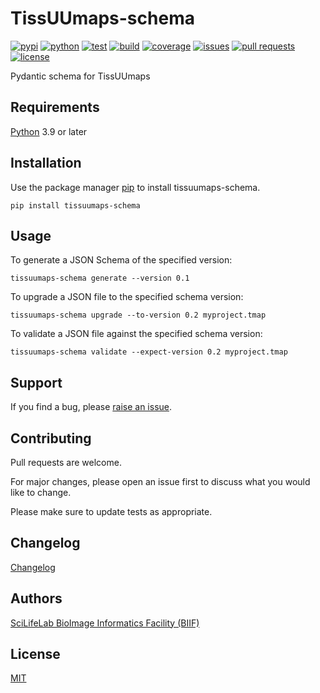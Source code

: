 # TissUUmaps-schema

[![pypi](https://img.shields.io/pypi/v/tissuumaps-schema?label=pypi)](https://pypi.org/project/tissuumaps-schema/)
[![python](https://img.shields.io/pypi/pyversions/tissuumaps-schema?label=python)](https://www.python.org)
[![test](https://img.shields.io/github/actions/workflow/status/TissUUmaps/tissuumaps-schema/test.yml?label=test)](https://github.com/TissUUmaps/tissuumaps-schema/actions/workflows/test.yml)
[![build](https://img.shields.io/github/actions/workflow/status/TissUUmaps/tissuumaps-schema/build-and-publish.yml?label=build)](https://github.com/TissUUmaps/tissuumaps-schema/actions/workflows/build-and-publish.yml)
[![coverage](https://img.shields.io/codecov/c/gh/TissUUmaps/tissuumaps-schema?label=coverage)](https://app.codecov.io/gh/TissUUmaps/tissuumaps-schema)
[![issues](https://img.shields.io/github/issues/TissUUmaps/tissuumaps-schema?label=issues)](https://github.com/TissUUmaps/tissuumaps-schema/issues)
[![pull requests](https://img.shields.io/github/issues-pr/TissUUmaps/tissuumaps-schema?label=pull%20requests)](https://github.com/TissUUmaps/tissuumaps-schema/pulls)
[![license](https://img.shields.io/github/license/TissUUmaps/tissuumaps-schema?label=license)](https://github.com/TissUUmaps/tissuumaps-schema/blob/main/LICENSE)

Pydantic schema for TissUUmaps

## Requirements

[Python](https://www.python.org) 3.9 or later

## Installation

Use the package manager [pip](https://pip.pypa.io/en/stable/) to install tissuumaps-schema.

    pip install tissuumaps-schema

## Usage

To generate a JSON Schema of the specified version:

    tissuumaps-schema generate --version 0.1

To upgrade a JSON file to the specified schema version:

    tissuumaps-schema upgrade --to-version 0.2 myproject.tmap

To validate a JSON file against the specified schema version:

    tissuumaps-schema validate --expect-version 0.2 myproject.tmap

## Support

If you find a bug, please [raise an issue](https://github.com/TissUUmaps/TissUUmaps-schema/issues/new).

## Contributing

Pull requests are welcome.

For major changes, please open an issue first to discuss what you would like to change.

Please make sure to update tests as appropriate.

## Changelog

[Changelog](https://github.com/TissUUmaps/TissUUmaps-schema/blob/main/CHANGELOG.md)

## Authors

[SciLifeLab BioImage Informatics Facility (BIIF)](https://biifsweden.github.io)

## License

[MIT](https://github.com/TissUUmaps/TissUUmaps-schema/blob/main/LICENSE)
